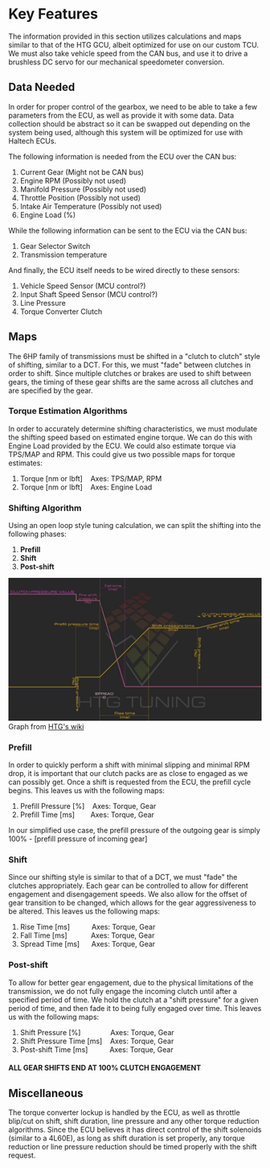 # Key Features

The information provided in this section utilizes calculations and maps similar to that of the HTG GCU, albeit optimized for use on our custom TCU. We must also take vehicle speed from the CAN bus, and use it to drive a brushless DC servo for our mechanical speedometer conversion.

## Data Needed

In order for proper control of the gearbox, we need to be able to take a few parameters from the ECU, as well as provide it with some data. Data collection should be abstract so it can be swapped out depending on the system being used, although this system will be optimized for use with Haltech ECUs.

The following information is needed from the ECU over the CAN bus:

1. Current Gear (Might not be CAN bus)
1. Engine RPM (Possibly not used)
1. Manifold Pressure (Possibly not used)
1. Throttle Position (Possibly not used)
1. Intake Air Temperature (Possibly not used)
1. Engine Load (%)

While the following information can be sent to the ECU via the CAN bus:

1. Gear Selector Switch
1. Transmission temperature

And finally, the ECU itself needs to be wired directly to these sensors:

1. Vehicle Speed Sensor (MCU control?)
1. Input Shaft Speed Sensor (MCU control?)
1. Line Pressure
1. Torque Converter Clutch

## Maps

The 6HP family of transmissions must be shifted in a "clutch to clutch" style of shifting, similar to a DCT. For this, we must "fade" between clutches in order to shift. Since multiple clutches or brakes are used to shift between gears, the timing of these gear shifts are the same across all clutches and are specified by the gear.

### Torque Estimation Algorithms

In order to accurately determine shifting characteristics, we must modulate the shifting speed based on estimated engine torque. We can do this with Engine Load provided by the ECU. We could also estimate torque via TPS/MAP and RPM. This could give us two possible maps for torque estimates:

1. Torque [nm or lbft]&nbsp;&nbsp;&nbsp;&nbsp;Axes: TPS/MAP, RPM
1. Torque [nm or lbft]&nbsp;&nbsp;&nbsp;&nbsp;Axes: Engine Load

### Shifting Algorithm

Using an open loop style tuning calculation, we can split the shifting into the following phases:

1. **Prefill**
1. **Shift**
1. **Post-shift**

![timing graph](htg_graph.jpg)
Graph from [HTG's wiki](<https://update.htg-tuning.com/wiki/index.html#t=HTG_GCU_User_Guide%2FHTG_wiki_(internal)%2FHTG%2FShifting_tuning.html>)

### Prefill

In order to quickly perform a shift with minimal slipping and minimal RPM drop, it is important that our clutch packs are as close to engaged as we can possibly get. Once a shift is requested from the ECU, the prefill cycle begins. This leaves us with the following maps:

1. Prefill Pressure [%]&nbsp;&nbsp;&nbsp;&nbsp;Axes: Torque, Gear
1. Prefill Time [ms]&nbsp;&nbsp;&nbsp;&nbsp;&nbsp;&nbsp;&nbsp;&nbsp;Axes: Torque, Gear

In our simplified use case, the prefill pressure of the outgoing gear is simply 100% - [prefill pressure of incoming gear]

### Shift

Since our shifting style is similar to that of a DCT, we must "fade" the clutches appropriately. Each gear can be controlled to allow for different engagement and disengagement speeds. We also allow for the offset of gear transition to be changed, which allows for the gear aggressiveness to be altered. This leaves us the following maps:

1. Rise Time [ms]&nbsp;&nbsp;&nbsp;&nbsp;&nbsp;&nbsp;&nbsp;&nbsp;&nbsp;&nbsp;&nbsp;Axes: Torque, Gear
1. Fall Time [ms]&nbsp;&nbsp;&nbsp;&nbsp;&nbsp;&nbsp;&nbsp;&nbsp;&nbsp;&nbsp;&nbsp;&nbsp;Axes: Torque, Gear
1. Spread Time [ms]&nbsp;&nbsp;&nbsp;&nbsp;&nbsp;&nbsp;Axes: Torque, Gear

### Post-shift

To allow for better gear engagement, due to the physical limitations of the transmission, we do not fully engage the incoming clutch until after a specified period of time. We hold the clutch at a "shift pressure" for a given period of time, and then fade it to being fully engaged over time. This leaves us with the following maps:

1. Shift Pressure [%]&nbsp;&nbsp;&nbsp;&nbsp;&nbsp;&nbsp;&nbsp;&nbsp;&nbsp;&nbsp;&nbsp;&nbsp;&nbsp;&nbsp;&nbsp;Axes: Torque, Gear
1. Shift Pressure Time [ms]&nbsp;&nbsp;&nbsp;&nbsp;Axes: Torque, Gear
1. Post-shift Time [ms]&nbsp;&nbsp;&nbsp;&nbsp;&nbsp;&nbsp;&nbsp;&nbsp;&nbsp;&nbsp;&nbsp;Axes: Torque, Gear

#### ALL GEAR SHIFTS END AT 100% CLUTCH ENGAGEMENT

## Miscellaneous

The torque converter lockup is handled by the ECU, as well as throttle blip/cut on shift, shift duration, line pressure and any other torque reduction algorithms. Since the ECU believes it has direct control of the shift solenoids (similar to a 4L60E), as long as shift duration is set properly, any torque reduction or line pressure reduction should be timed properly with the shift request.

